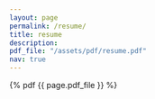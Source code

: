 ```yaml
---
layout: page
permalink: /resume/
title: resume
description: 
pdf_file: "/assets/pdf/resume.pdf"
nav: true
---
```


{% pdf {{ page.pdf_file }}  %}
